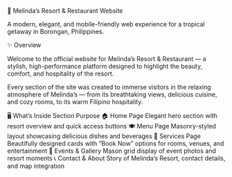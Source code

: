 🌴 Melinda’s Resort & Restaurant Website

A modern, elegant, and mobile-friendly web experience for a tropical getaway in Borongan, Philippines.

✨ Overview

Welcome to the official website for Melinda’s Resort & Restaurant — a stylish, high-performance platform designed to highlight the beauty, comfort, and hospitality of the resort.

Every section of the site was created to immerse visitors in the relaxing atmosphere of Melinda’s — from its breathtaking views, delicious cuisine, and cozy rooms, to its warm Filipino hospitality.

🖥️ What’s Inside
Section	Purpose
🏠 Home Page	Elegant hero section with resort overview and quick access buttons
🍽️ Menu Page	Masonry-styled layout showcasing delicious dishes and beverages
🏡 Services Page	Beautifully designed cards with “Book Now” options for rooms, venues, and entertainment
🎉 Events & Gallery	Mason grid display of event photos and resort moments
📞 Contact & About	Story of Melinda’s Resort, contact details, and map integration